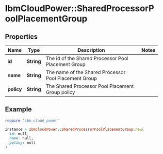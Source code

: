 # IbmCloudPower::SharedProcessorPoolPlacementGroup

## Properties

| Name | Type | Description | Notes |
| ---- | ---- | ----------- | ----- |
| **id** | **String** | The id of the Shared Processor Pool Placement Group |  |
| **name** | **String** | The name of the Shared Processor Pool Placement Group |  |
| **policy** | **String** | The Shared Processor Pool Placement Group policy |  |

## Example

```ruby
require 'ibm_cloud_power'

instance = IbmCloudPower::SharedProcessorPoolPlacementGroup.new(
  id: null,
  name: null,
  policy: null
)
```

